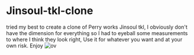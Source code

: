 # Jinsoul-tkl-clone
tried my best to create a clone of Perry works Jinsoul tkl, I obviously don't have the dimension for everything so I had to eyeball some measurements to where I think they look right, Use it for whatever you want and at your own risk. Enjoy 
![ov](https://user-images.githubusercontent.com/93800688/140592814-4f6c397f-7aba-4b8f-97d1-17dcfdc1cc86.PNG)
